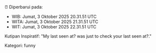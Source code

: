 ⏰ Diperbarui pada:
- WIB: Jumat, 3 Oktober 2025 20.31.51 UTC
- WITA: Jumat, 3 Oktober 2025 21.31.51 UTC
- WIT: Jumat, 3 Oktober 2025 22.31.51 UTC

Kutipan Inspiratif:
"My last seen at? was just to check your last seen at?."


Kategori: funny

